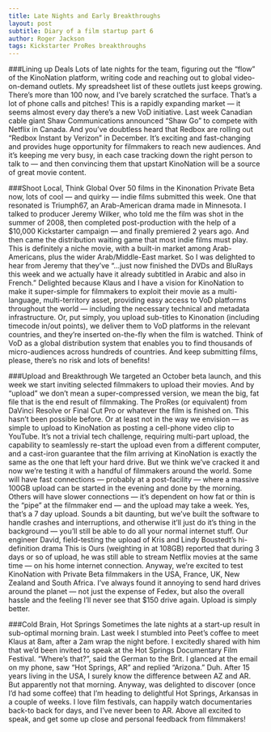 ```yaml
---
title: Late Nights and Early Breakthroughs
layout: post
subtitle: Diary of a film startup part 6
author: Roger Jackson
tags: Kickstarter ProRes breakthroughs
---
```

###Lining up Deals
Lots of late nights for the team, figuring out the “flow” of the KinoNation platform, writing code and reaching out to global video-on-demand outlets. My spreadsheet list of these outlets just keeps growing. There’s more than 100 now, and I’ve barely scratched the surface. That’s a lot of phone calls and pitches! This is a rapidly expanding market — it seems almost every day there’s a new VoD initiative. Last week Canadian cable giant Shaw Communications announced “Shaw Go” to compete with Netflix in Canada. And you’ve doubtless heard that Redbox are rolling out “Redbox Instant by Verizon” in December. It’s exciting and fast-changing and provides huge opportunity for filmmakers to reach new audiences. And it’s keeping me very busy, in each case tracking down the right person to talk to — and then convincing them that upstart KinoNation will be a source of great movie content.

###Shoot Local, Think Global
Over 50 films in the Kinonation Private Beta now, lots of cool — and quirky — indie films submitted this week. One that resonated is Triumph67, an Arab-American drama made in Minnesota. I talked to producer Jeremy Wilker, who told me the film was shot in the summer of 2008, then completed post-production with the help of a $10,000 Kickstarter campaign — and finally premiered 2 years ago. And then came the distribution waiting game that most indie films must play. This is definitely a niche movie, with a built-in market among Arab-Americans, plus the wider Arab/Middle-East market. So I was delighted to hear from Jeremy that they’ve “…just now finished the DVDs and BluRays this week and we actually have it already subtitled in Arabic and also in French.” Delighted because Klaus and I have a vision for KinoNation to make it super-simple for filmmakers to exploit their movie as a multi-language, multi-territory asset, providing easy access to VoD platforms throughout the world — including the necessary technical and metadata infrastructure. Or, put simply, you upload sub-titles to Kinonation (including timecode in/out points), we deliver them to VoD platforms in the relevant countries, and they’re inserted on-the-fly when the film is watched. Think of VoD as a global distribution system that enables you to find thousands of micro-audiences across hundreds of countries. And keep submitting films, please, there’s no risk and lots of benefits!

###Upload and Breakthrough
We targeted an October beta launch, and this week we start inviting selected filmmakers to upload their movies. And by “upload” we don’t mean a super-compressed version, we mean the big, fat file that is the end result of filmmaking. The ProRes (or equivalent) from DaVinci Resolve or Final Cut Pro or whatever the film is finished on. This hasn’t been possible before. Or at least not in the way we envision — as simple to upload to KinoNation as posting a cell-phone video clip to YouTube. It’s not a trivial tech challenge, requiring multi-part upload, the capability to seamlessly re-start the upload even from a different computer, and a cast-iron guarantee that the film arriving at KinoNation is exactly the same as the one that left your hard drive. But we think we’ve cracked it and now we’re testing it with a handful of filmmakers around the world. Some will have fast connections — probably at a post-facility — where a massive 100GB upload can be started in the evening and done by the morning. Others will have slower connections — it’s dependent on how fat or thin is the “pipe” at the filmmaker end — and the upload may take a week. Yes, that’s a 7 day upload. Sounds a bit daunting, but we’ve built the software to handle crashes and interruptions, and otherwise it’ll just do it’s thing in the background — you’ll still be able to do all your normal internet stuff. Our engineer David, field-testing the upload of Kris and Lindy Boustedt’s hi-definition drama This is Ours (weighting in at 108GB) reported that during 3 days or so of upload, he was still able to stream Netflix movies at the same time — on his home internet connection. Anyway, we’re excited to test KinoNation with Private Beta filmmakers in the USA, France, UK, New Zealand and South Africa. I’ve always found it annoying to send hard drives around the planet — not just the expense of Fedex, but also the overall hassle and the feeling I’ll never see that $150 drive again. Upload is simply better.

###Cold Brain, Hot Springs
Sometimes the late nights at a start-up result in sub-optimal morning brain. Last week I stumbled into Peet’s coffee to meet Klaus at 8am, after a 2am wrap the night before. I excitedly shared with him that we’d been invited to speak at the Hot Springs Documentary Film Festival. “Where’s that?”, said the German to the Brit. I glanced at the email on my phone, saw “Hot Springs, AR” and replied “Arizona.” Duh. After 15 years living in the USA, I surely know the difference between AZ and AR. But apparently not that morning. Anyway, was delighted to discover (once I’d had some coffee) that I’m heading to delightful Hot Springs, Arkansas in a couple of weeks. I love film festivals, can happily watch documentaries back-to back for days, and I’ve never been to AR. Above all excited to speak, and get some up close and personal feedback from filmmakers!
